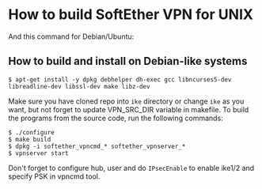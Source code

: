 How to build SoftEther VPN for UNIX
===================================

And this command for Debian/Ubuntu:

How to build and install on Debian-like systems
------------
```
$ apt-get install -y dpkg debhelper dh-exec gcc libncurses5-dev libreadline-dev libssl-dev make libz-dev 
```

Make sure you have cloned repo into `ike` directory or change `ike` as you want,
but not forget to update VPN_SRC_DIR variable in makefile.
To build the programs from the source code, run the following commands:

```
$ ./configure
$ make build
$ dpkg -i softether_vpncmd_* softether_vpnserver_*
$ vpnserver start
```

Don't forget to configure hub, user and do `IPsecEnable` to enable ike1/2 and specify
PSK in vpncmd tool.

